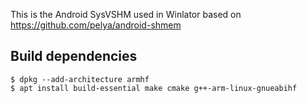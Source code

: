 This is the Android SysVSHM used in Winlator based on https://github.com/pelya/android-shmem

## Build dependencies

    $ dpkg --add-architecture armhf
    $ apt install build-essential make cmake g++-arm-linux-gnueabihf